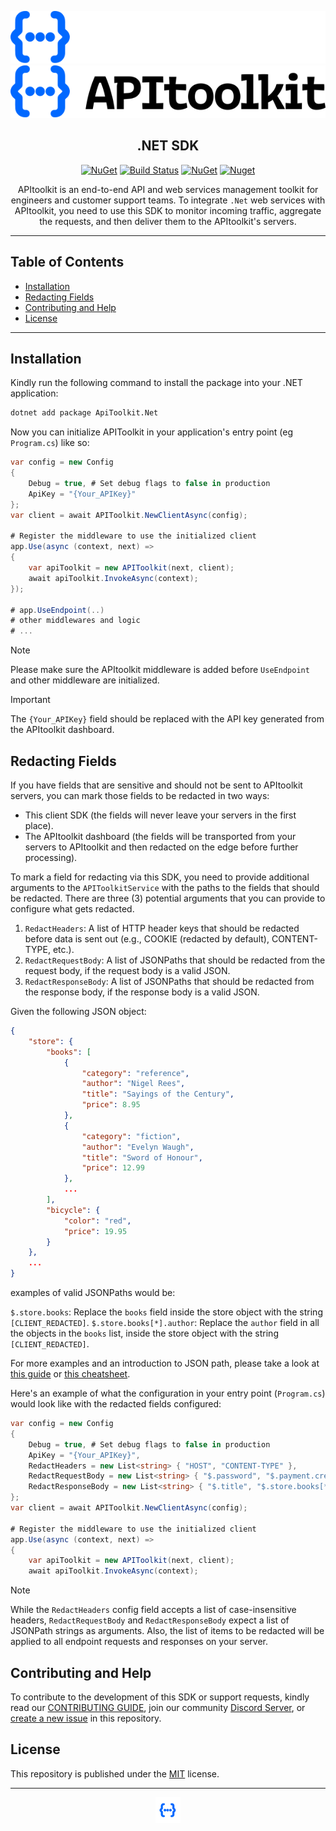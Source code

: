 <div align="center">

![APItoolkit's Logo](https://github.com/apitoolkit/.github/blob/main/images/logo-white.svg?raw=true#gh-dark-mode-only)
![APItoolkit's Logo](https://github.com/apitoolkit/.github/blob/main/images/logo-black.svg?raw=true#gh-light-mode-only)

## .NET SDK

[![NuGet](https://img.shields.io/badge/APItoolkit-sdk-0068ff)](https://github.com/topics/apitoolkit-sdk) [![Build Status](https://github.com/apitoolkit/apitoolkit-dotnet/workflows/.NET/badge.svg)](https://github.com/apitoolkit/apitoolkit-dotnet1/actions?query=workflow%3ACI) [![NuGet](https://img.shields.io/nuget/v/ApiToolkit.Net.svg)](https://nuget.org/packages/ApiToolkit.Net) [![Nuget](https://img.shields.io/nuget/dt/ApiToolkit.Net.svg)](https://nuget.org/packages/ApiToolkit.Net)

APItoolkit is an end-to-end API and web services management toolkit for engineers and customer support teams. To integrate `.Net` web services with APItoolkit, you need to use this SDK to monitor incoming traffic, aggregate the requests, and then deliver them to the APItoolkit's servers.

</div>

---

## Table of Contents

- [Installation](#installation)
- [Redacting Fields]()
- [Contributing and Help]()
- [License](#license)

---

## Installation

Kindly run the following command to install the package into your .NET application:

```sh
dotnet add package ApiToolkit.Net
```

Now you can initialize APIToolkit in your application's entry point (eg `Program.cs`) like so:

```csharp
var config = new Config
{
    Debug = true, # Set debug flags to false in production
    ApiKey = "{Your_APIKey}"
};
var client = await APIToolkit.NewClientAsync(config);

# Register the middleware to use the initialized client
app.Use(async (context, next) =>
{
    var apiToolkit = new APIToolkit(next, client);
    await apiToolkit.InvokeAsync(context);
});

# app.UseEndpoint(..) 
# other middlewares and logic
# ...
```

> [!NOTE]
> 
> Please make sure the APItoolkit middleware is added before `UseEndpoint` and other middleware are initialized.

> [!IMPORTANT]
> 
> The `{Your_APIKey}` field should be replaced with the API key generated from the APItoolkit dashboard. 


## Redacting Fields

If you have fields that are sensitive and should not be sent to APItoolkit servers, you can mark those fields to be redacted in two ways:
- This client SDK (the fields will never leave your servers in the first place).
- The APItoolkit dashboard (the fields will be transported from your servers to APItoolkit and then redacted on the edge before further processing).

To mark a field for redacting via this SDK, you need to provide additional arguments to the `APIToolkitService` with the paths to the fields that should be redacted. There are three (3) potential arguments that you can provide to configure what gets redacted.
1. `RedactHeaders`:  A list of HTTP header keys that should be redacted before data is sent out (e.g., COOKIE (redacted by default), CONTENT-TYPE, etc.).
2. `RedactRequestBody`: A list of JSONPaths that should be redacted from the request body, if the request body is a valid JSON.
3. `RedactResponseBody`: A list of JSONPaths that should be redacted from the response body, if the response body is a valid JSON.

Given the following JSON object:

```JSON
{
    "store": {
        "books": [
            {
                "category": "reference",
                "author": "Nigel Rees",
                "title": "Sayings of the Century",
                "price": 8.95
            },
            {
                "category": "fiction",
                "author": "Evelyn Waugh",
                "title": "Sword of Honour",
                "price": 12.99
            },
            ...
        ],
        "bicycle": {
            "color": "red",
            "price": 19.95
        }
    },
    ...
}
```

examples of valid JSONPaths would be:

`$.store.books`: Replace the `books` field inside the store object with the string `[CLIENT_REDACTED]`.
`$.store.books[*].author`: Replace the `author` field in all the objects in the `books` list, inside the store object with the string `[CLIENT_REDACTED]`.

For more examples and an introduction to JSON path, please take a look at [this guide](https://support.smartbear.com/alertsite/docs/monitors/api/endpoint/jsonpath.html) or [this cheatsheet](https://lzone.de/#/LZone%20Cheat%20Sheets/Languages/JSONPath).


Here's an example of what the configuration in your entry point (`Program.cs`) would look like with the redacted fields configured:

```csharp
var config = new Config
{
    Debug = true, # Set debug flags to false in production
    ApiKey = "{Your_APIKey}",
    RedactHeaders = new List<string> { "HOST", "CONTENT-TYPE" },
    RedactRequestBody = new List<string> { "$.password", "$.payment.credit_cards[*].cvv", "$.user.addresses[*]" },
    RedactResponseBody = new List<string> { "$.title", "$.store.books[*].author" }
};
var client = await APIToolkit.NewClientAsync(config);

# Register the middleware to use the initialized client
app.Use(async (context, next) =>
{
    var apiToolkit = new APIToolkit(next, client);
    await apiToolkit.InvokeAsync(context);
```

> [!NOTE]
> 
> While the `RedactHeaders` config field accepts a list of case-insensitive headers, `RedactRequestBody` and `RedactResponseBody` expect a list of JSONPath strings as arguments. Also, the list of items to be redacted will be applied to all endpoint requests and responses on your server.

## Contributing and Help

To contribute to the development of this SDK or support requests, kindly read our [CONTRIBUTING GUIDE](https://github.com/apitoolkit/.github/blob/main/CONTRIBUTING.md), join our community [Discord Server](https://discord.gg/dEB6EjQnKB), or [create a new issue](https://github.com/apitoolkit/apitoolkit-dotnet/issues/new/choose) in this repository.

## License

This repository is published under the [MIT](LICENSE) license.

---

<div align="center">
    
<a href="https://apitoolkit.iohttps://apitoolkit.io?utm_source=apitoolkit_github_dotnetsdk" target="_blank" rel="noopener noreferrer"><img src="https://github.com/apitoolkit/.github/blob/main/images/icon.png?raw=true" width="40" /></a>

</div>
